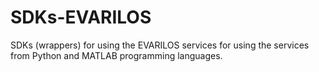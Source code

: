 # SDKs-EVARILOS
SDKs (wrappers) for using the EVARILOS services for using the services from Python and MATLAB programming languages. 
